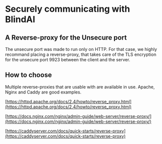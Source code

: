 # Securely communicating with BlindAI

## A Reverse-proxy for the Unsecure port 

The unsecure port was made to run only on HTTP. For that case, we highly recommand placing a reverse-proxy, that takes care of the TLS encryption for the unsecure port 9923 between the client and the server. 

## How to choose

Multiple reverse-proxies that are usable with are available in use. 
Apache, Nginx and Caddy are good examples. 

[https://httpd.apache.org/docs/2.4/howto/reverse_proxy.html](https://httpd.apache.org/docs/2.4/howto/reverse_proxy.html)


[https://docs.nginx.com/nginx/admin-guide/web-server/reverse-proxy/](https://docs.nginx.com/nginx/admin-guide/web-server/reverse-proxy/)

[https://caddyserver.com/docs/quick-starts/reverse-proxy](https://caddyserver.com/docs/quick-starts/reverse-proxy)